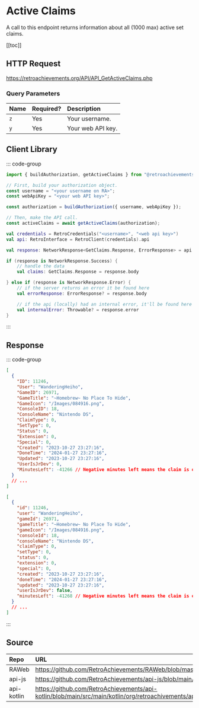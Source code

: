 <script setup>
import SampleRequest from '../components/SampleRequest.vue';
</script>

# Active Claims

A call to this endpoint returns information about all (1000 max) active set claims.

[[toc]]

## HTTP Request

<SampleRequest httpVerb="GET">https://retroachievements.org/API/API_GetActiveClaims.php</SampleRequest>

### Query Parameters

| Name | Required? | Description       |
| :--- | :-------- | :---------------- |
| `z`  | Yes       | Your username.    |
| `y`  | Yes       | Your web API key. |

## Client Library

::: code-group

```ts [NodeJS]
import { buildAuthorization, getActiveClaims } from "@retroachievements/api";

// First, build your authorization object.
const username = "<your username on RA>";
const webApiKey = "<your web API key>";

const authorization = buildAuthorization({ username, webApiKey });

// Then, make the API call.
const activeClaims = await getActiveClaims(authorization);
```

```kotlin [Kotlin]
val credentials = RetroCredentials("<username>", "<web api key>")
val api: RetroInterface = RetroClient(credentials).api

val response: NetworkResponse<GetClaims.Response, ErrorResponse> = api.getActiveClaims()

if (response is NetworkResponse.Success) {
    // handle the data
    val claims: GetClaims.Response = response.body

} else if (response is NetworkResponse.Error) {
    // if the server returns an error it be found here
    val errorResponse: ErrorResponse? = response.body

    // if the api (locally) had an internal error, it'll be found here
    val internalError: Throwable? = response.error
}
```

:::

## Response

::: code-group

```json [HTTP Response]
[
  {
    "ID": 11246,
    "User": "WanderingHeiho",
    "GameID": 26971,
    "GameTitle": "~Homebrew~ No Place To Hide",
    "GameIcon": "/Images/084916.png",
    "ConsoleID": 18,
    "ConsoleName": "Nintendo DS",
    "ClaimType": 0,
    "SetType": 0,
    "Status": 0,
    "Extension": 0,
    "Special": 0,
    "Created": "2023-10-27 23:27:16",
    "DoneTime": "2024-01-27 23:27:16",
    "Updated": "2023-10-27 23:27:16",
    "UserIsJrDev": 0,
    "MinutesLeft": -41266 // Negative minutes left means the claim is expired.
  }
  // ...
]
```

```json [NodeJS]
[
  {
    "id": 11246,
    "user": "WanderingHeiho",
    "gameId": 26971,
    "gameTitle": "~Homebrew~ No Place To Hide",
    "gameIcon": "/Images/084916.png",
    "consoleId": 18,
    "consoleName": "Nintendo DS",
    "claimType": 0,
    "setType": 0,
    "status": 0,
    "extension": 0,
    "special": 0,
    "created": "2023-10-27 23:27:16",
    "doneTime": "2024-01-27 23:27:16",
    "updated": "2023-10-27 23:27:16",
    "userIsJrDev": false,
    "minutesLeft": -41268 // Negative minutes left means the claim is expired.
  }
  // ...
]
```

:::

## Source

| Repo       | URL                                                                                                                  |
| :--------- | :------------------------------------------------------------------------------------------------------------------- |
| RAWeb      | https://github.com/RetroAchievements/RAWeb/blob/master/public/API/API_GetActiveClaims.php                            |
| api-js     | https://github.com/RetroAchievements/api-js/blob/main/src/feed/getActiveClaims.ts                                    |
| api-kotlin | https://github.com/RetroAchievements/api-kotlin/blob/main/src/main/kotlin/org/retroachivements/api/RetroInterface.kt |
